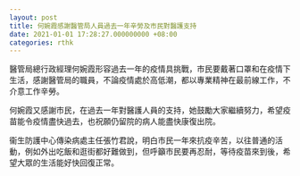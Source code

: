 ```yaml
---
layout: post
title: 何婉霞感謝醫管局人員過去一年辛勞及市民對醫護支持
date: 2021-01-01 17:28:27.000000000 +08:00
categories: rthk
---
```


醫管局總行政經理何婉霞形容過去一年的疫情具挑戰，市民要戴著口罩和在疫情下生活，感謝醫管局的職員，不論疫情處於高低潮，都以專業精神在最前線工作，不介意工作辛勞。

何婉霞又感謝市民，在過去一年對醫護人員的支持，她鼓勵大家繼續努力，希望疫苗能令疫情盡快過去，也祝願仍留院的病人能盡快康復出院。

衞生防護中心傳染病處主任張竹君說，明白市民一年來抗疫辛苦，以往普通的活動，例如外出吃飯和逛街都好難做到，但呼籲市民要再忍耐，等待疫苗來到後，希望大眾的生活能好快回復正常。
